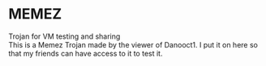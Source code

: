 # MEMEZ
Trojan for VM testing and sharing
<br>
This is a Memez Trojan made by the viewer of Danooct1. I put it on here so that my friends can have access to it to test it.
